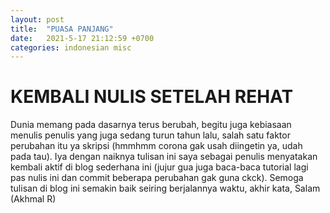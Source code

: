 ```yaml
---
layout: post
title:  "PUASA PANJANG"
date:   2021-5-17 21:12:59 +0700
categories: indonesian misc
---
```


# KEMBALI NULIS SETELAH REHAT
Dunia memang pada dasarnya terus berubah, begitu juga kebiasaan menulis penulis yang juga sedang turun tahun lalu, salah satu faktor perubahan itu ya skripsi (hmmhmm corona gak usah diingetin ya, udah pada tau). Iya dengan naiknya tulisan ini saya sebagai penulis menyatakan kembali aktif di blog sederhana ini (jujur gua juga baca-baca tutorial lagi pas nulis ini dan commit beberapa perubahan gak guna ckck). Semoga tulisan di blog ini semakin baik seiring berjalannya waktu, akhir kata, Salam (Akhmal R)
